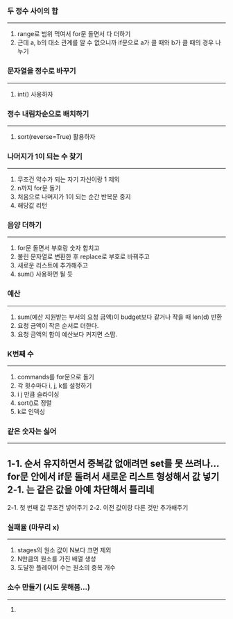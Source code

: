 ### 두 정수 사이의 합
---
1. range로 범위 먹여서 for문 돌면서 다 더하기
2. 근데 a, b의 대소 관계를 알 수 없으니까 if문으로 a가 클 때와 b가 클 때의 경우 나누기


### 문자열을 정수로 바꾸기
---
1. int() 사용하자


### 정수 내림차순으로 배치하기
---
1. sort(reverse=True) 활용하자

### 나머지가 1이 되는 수 찾기
---
1. 무조건 약수가 되는 자기 자신이랑 1 제외
2. n까지 for문 돌기
3. 처음으로 나머지가 1이 되는 순간 반복문 중지
4. 해당값 리턴


### 음양 더하기
---
1. for문 돌면서 부호랑 숫자 합치고
2. 불린 문자열로 변환한 후 replace로 부호로 바꿔주고
3. 새로운 리스트에 추가해주고
4. sum() 사용하면 될 듯


### 예산
---
1. sum(예산 지원받는 부서의 요청 금액)이 budget보다 같거나 작을 때 len(d) 반환
2. 요청 금액이 작은 순서로 더한다.
3. 요청 금액의 합이 예산보다 커지면 스땁.


### K번째 수
---
1. commands를 for문으로 돌기
2. 각 횟수마다 i, j, k를 설정하기
3. i j 만큼 슬라이싱
4. sort()로 정렬
5. k로 인덱싱


### 같은 숫자는 싫어
---
1-1. 순서 유지하면서 중복값 없애려면 set를 못 쓰려나... for문 안에서 if문 돌려서 새로운 리스트 형성해서 값 넣기
2-1. 는 같은 값을 아예 차단해서 틀리네
---
2-1. 첫 번째 값 무조건 넣어주기
2-2. 이전 값이랑 다른 것만 추가해주기


### 실패율 (마무리 x)
---
1. stages의 원소 값이 N보다 크면 제외
2. N만큼의 원소를 가진 배열 생성
3. 도달한 플레이어 수는 원소의 중복 개수


### 소수 만들기 (시도 못해봄...)
---
1. 